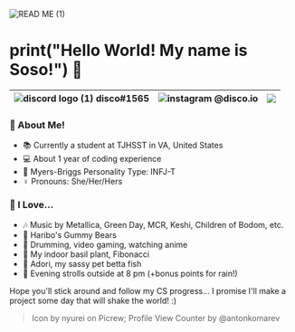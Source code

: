 ![READ ME (1)](https://user-images.githubusercontent.com/80224791/181582282-25eee161-3983-4ef9-af78-43715871d14b.png)
# **print("Hello World! My name is Soso!")** :wave: 


| ![discord logo (1)](https://user-images.githubusercontent.com/80224791/181578951-88f1920b-8d19-44bc-ba29-90346400b18a.png) disco#1565 | ![instagram](https://user-images.githubusercontent.com/80224791/181579545-c8ea1583-e8b5-4aec-8197-3dddb72ce599.png) @disco.io | ![](https://komarev.com/ghpvc/?username=disco-io&color=81A644) |
| ------------- | -------------  | -------------  |

### :book: About Me!

- :books: Currently a student at TJHSST in VA, United States
- :computer: About 1 year of coding experience
- :brain: Myers-Briggs Personality Type: INFJ-T
- :female_sign: Pronouns: She/Her/Hers

### :sparkling_heart: I Love...

- :notes: Music by Metallica, Green Day, MCR, Keshi, Children of Bodom, etc. 
- :lollipop: Haribo's Gummy Bears
- :drum: Drumming, video gaming, watching anime
- :seedling: My indoor basil plant, Fibonacci
- :flags: Adori, my sassy pet betta fish
- :crescent_moon: Evening strolls outside at 8 pm (+bonus points for rain!)


Hope you'll stick around and follow my CS progress... I promise I'll make a project some day that will shake the world! :)
> Icon by nyurei on Picrew; Profile View Counter by @antonkomarev
